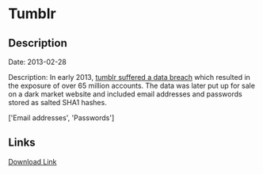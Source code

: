 # Tumblr

## Description

Date: 2013-02-28

Description:
In early 2013, <a href="https://staff.tumblr.com/post/144263069415/we-recently-learned-that-a-third-party-had" target="_blank" rel="noopener">tumblr suffered a data breach</a> which resulted in the exposure of over 65 million accounts. The data was later put up for sale on a dark market website and included email addresses and passwords stored as salted SHA1 hashes.


['Email addresses', 'Passwords']

## Links

[Download Link](https://link-to.net/1229997/899.142448645026/dynamic/?r=aHR0cHM6Ly93d3cubWVkaWFmaXJlLmNvbS92aWV3L1hyZGxIb2FlSTZZeEdEUi90dW1ibHIuY29tL2ZpbGU=)